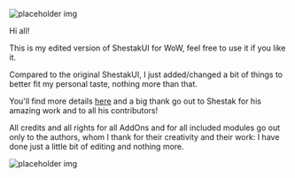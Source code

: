 ![placeholder img](http://i.imgur.com/AomUR.png "Logo")

Hi all!

This is my edited version of ShestakUI for WoW, feel free to use it if you like it.

Compared to the original ShestakUI, I just added/changed a bit of things to better fit my personal taste, nothing more than that.

You'll find more details [here](http://www.wowinterface.com/downloads/info21840-ShestakUI_OzEdit.html) and a big thank go out to Shestak for his amazing work and to all his contributors!

All credits and all rights for all AddOns and for all included modules go out only to the authors, whom I thank for their creativity and their work: I have done just a little bit of editing and nothing more. 

![placeholder img](http://i.imgur.com/gEsr5fp.jpg "Testing some settings...")